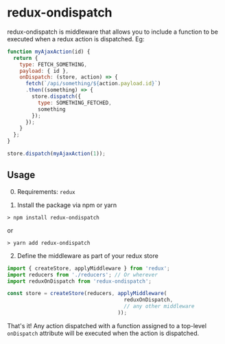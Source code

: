 # redux-ondispatch

redux-ondispatch is middleware that allows you to include a function to be executed when a redux action is dispatched.  Eg:

```js
function myAjaxAction(id) {
  return {
    type: FETCH_SOMETHING,
    payload: { id },
    onDispatch: (store, action) => {
      fetch(`/api/something/${action.payload.id}`)
      .then((something) => {
        store.dispatch({
          type: SOMETHING_FETCHED,
          something
        });
      });
    }
  };
}

store.dispatch(myAjaxAction(1));
```

## Usage

0) Requirements: `redux`

1) Install the package via npm or yarn

```
> npm install redux-ondispatch
```

or

```
> yarn add redux-ondispatch
```

2) Define the middleware as part of your redux store

```js
import { createStore, applyMiddleware } from 'redux';
import reducers from './reducers'; // Or wherever
import reduxOnDispatch from 'redux-ondispatch';

const store = createStore(reducers, applyMiddleware(
                                      reduxOnDispatch,
                                      // any other middleware
                                    ));
```

That's it!  Any action dispatched with a function assigned to a top-level `onDispatch` attribute will be executed when the action is dispatched.